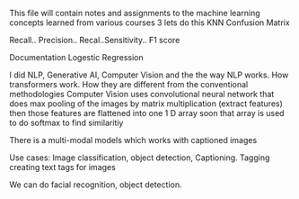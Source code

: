 This file will contain notes and assignments to the machine learning concepts learned from various courses
3
lets do this
KNN
Confusion Matrix

Recall.. Precision.. Recal..Sensitivity.. F1 score

Documentation
Logestic Regression

I did NLP, Generative AI, Computer Vision and the the way NLP works. How transformers work. How they are different from the conventional methodologies
Computer Vision uses convolutional neural network that does max pooling of the images by matrix multiplication (extract features) then those features are flattened into one 1 D array soon that array is used to do softmax to find similaritiy

There is a multi-modal models which works with captioned images 

Use cases: Image classification, object detection, Captioning. Tagging creating text tags for images

We can do facial recognition, object detection. 
